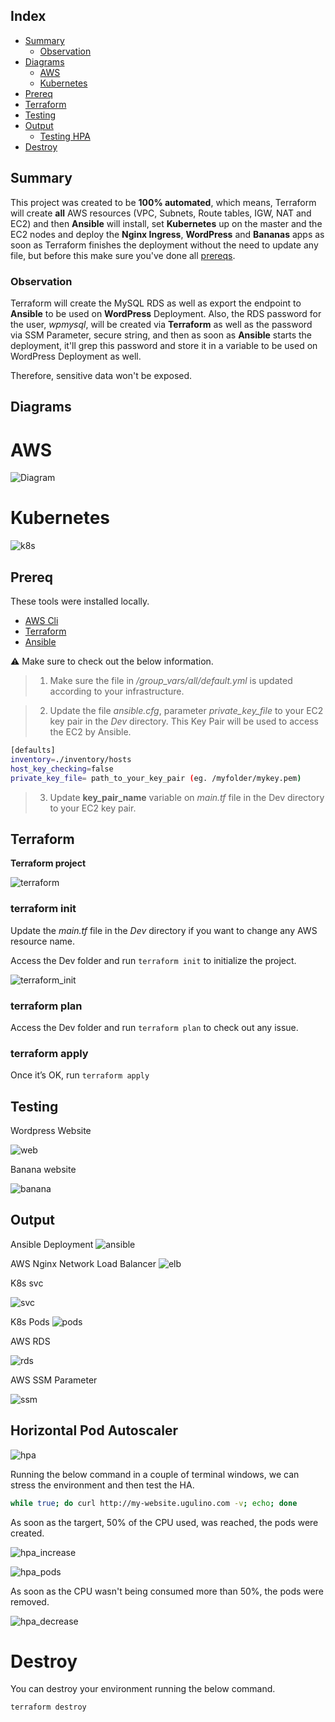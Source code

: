 ## Index

- [Summary](#summary)
  - [Observation](#observation)
- [Diagrams](#diagrams)
  - [AWS](#aws)
  - [Kubernetes](#kubernetes)
- [Prereq](#prereq)
- [Terraform](#terraform)
- [Testing](#testing)
- [Output](#output)
  - [Testing HPA](#horizontal-pod-autoscaler)
- [Destroy](#destroy)

## Summary

This project was created to be **100% automated**, which means, Terraform will create **all** AWS resources (VPC, Subnets, Route tables, IGW, NAT and EC2) and then **Ansible** will install, set **Kubernetes** up on the master and the EC2 nodes and deploy the **Nginx Ingress**, **WordPress** and **Bananas** apps as soon as Terraform finishes the deployment without the need to update any file, but before this make sure you've done all [prereqs](#prereq).

### Observation

Terraform will create the MySQL RDS as well as export the endpoint to **Ansible** to be used on **WordPress** Deployment. Also, the RDS password for the user, _wpmysql_, will be created via **Terraform** as well as the password via SSM Parameter, secure string, and then as soon as **Ansible** starts the deployment, it'll grep this password and store it in a variable to be used on WordPress Deployment as well.

Therefore, sensitive data won't be exposed.

## Diagrams

# AWS

![Diagram](./img/aws.png)

# Kubernetes

![k8s](./img/k8s.png)

## Prereq

These tools were installed locally.

- <a href="https://docs.aws.amazon.com/cli/latest/userguide/cli-chap-install.html">AWS Cli</a>
- <a href="https://learn.hashicorp.com/tutorials/terraform/install-cli">Terraform</a>
- <a href="https://docs.ansible.com/ansible/latest/installation_guide/intro_installation.html">Ansible</a>

:warning: Make sure to check out the below information.

> 1. Make sure the file in _/group_vars/all/default.yml_ is updated according to your infrastructure.

> 2. Update the file _ansible.cfg_, parameter _private_key_file_ to your EC2 key pair in the _Dev_ directory. This Key Pair will be used to access the EC2 by Ansible.

```bash
[defaults]
inventory=./inventory/hosts
host_key_checking=false
private_key_file= path_to_your_key_pair (eg. /myfolder/mykey.pem)
```

> 3. Update **key_pair_name** variable on _main.tf_ file in the Dev directory to your EC2 key pair.

## Terraform

**Terraform project**

![terraform](./img/terraform.png)

### terraform init

Update the _main.tf_ file in the _Dev_ directory if you want to change any AWS resource name.

Access the Dev folder and run `terraform init` to initialize the project.

![terraform_init](./img/terraform_init.png)

### terraform plan

Access the Dev folder and run `terraform plan` to check out any issue.

### terraform apply

Once it’s OK, run `terraform apply`

## Testing

Wordpress Website

![web](./img/web.png)

Banana website

![banana](./img/web-banana.png)

## Output

Ansible Deployment
![ansible](./img/ansible.png)

AWS Nginx Network Load Balancer
![elb](./img/elb.png)

K8s svc

![svc](./img/svc.png)

K8s Pods
![pods](./img/pods.png)

AWS RDS

![rds](./img/rds.png)

AWS SSM Parameter

![ssm](./img/ssm_parameter.png)

## Horizontal Pod Autoscaler

![hpa](./img/hpa.png)

Running the below command in a couple of terminal windows, we can stress the environment and then test the HA.

```bash
while true; do curl http://my-website.ugulino.com -v; echo; done
```

As soon as the targert, 50% of the CPU used, was reached, the pods were created.

![hpa_increase](./img/hpa_increase.png)

![hpa_pods](./img/hpa_pods.png)

As soon as the CPU wasn't being consumed more than 50%, the pods were removed.

![hpa_decrease](./img/hpa_decrease.png)

# Destroy

You can destroy your environment running the below command.

```bash
terraform destroy
```
